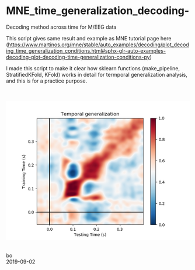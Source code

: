 # MNE_time_generalization_decoding-
Decoding method across time for M/EEG data

This script gives same result and example as MNE tutorial page here (https://www.martinos.org/mne/stable/auto_examples/decoding/plot_decoding_time_generalization_conditions.html#sphx-glr-auto-examples-decoding-plot-decoding-time-generalization-conditions-py)

I made this script to make it clear how sklearn functions (make_pipeline, StratifiedKFold, KFold) works in detail for termporal generalization analysis, and this is for a practice purpose. 

<br /><br />
![alt tag](https://github.com/ZHANGneuro/MNE_time_generalization_decoding-/blob/master/tg_result_example.png)
<br /><br />

bo <br />
2019-09-02

